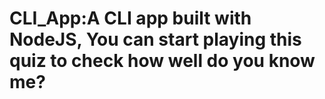 # CLI_App:A CLI app built with NodeJS, You can start playing this quiz to check how well do you know me?

